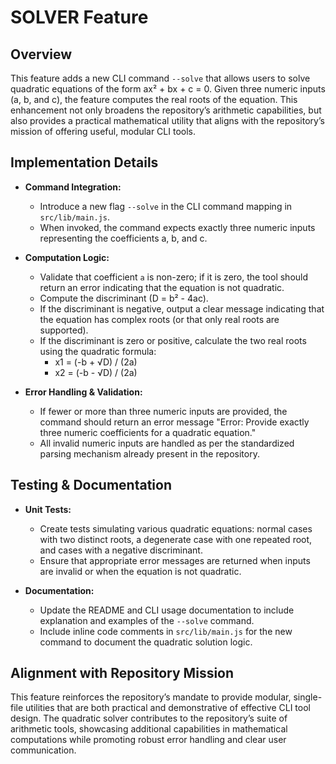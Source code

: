 # SOLVER Feature

## Overview
This feature adds a new CLI command `--solve` that allows users to solve quadratic equations of the form ax² + bx + c = 0. Given three numeric inputs (a, b, and c), the feature computes the real roots of the equation. This enhancement not only broadens the repository’s arithmetic capabilities, but also provides a practical mathematical utility that aligns with the repository’s mission of offering useful, modular CLI tools.

## Implementation Details
- **Command Integration:**
  - Introduce a new flag `--solve` in the CLI command mapping in `src/lib/main.js`.
  - When invoked, the command expects exactly three numeric inputs representing the coefficients a, b, and c.

- **Computation Logic:**
  - Validate that coefficient `a` is non-zero; if it is zero, the tool should return an error indicating that the equation is not quadratic.
  - Compute the discriminant (D = b² - 4ac). 
  - If the discriminant is negative, output a clear message indicating that the equation has complex roots (or that only real roots are supported).
  - If the discriminant is zero or positive, calculate the two real roots using the quadratic formula: 
    - x1 = (-b + √D) / (2a)
    - x2 = (-b - √D) / (2a)

- **Error Handling & Validation:**
  - If fewer or more than three numeric inputs are provided, the command should return an error message "Error: Provide exactly three numeric coefficients for a quadratic equation." 
  - All invalid numeric inputs are handled as per the standardized parsing mechanism already present in the repository.

## Testing & Documentation
- **Unit Tests:**
  - Create tests simulating various quadratic equations: normal cases with two distinct roots, a degenerate case with one repeated root, and cases with a negative discriminant.
  - Ensure that appropriate error messages are returned when inputs are invalid or when the equation is not quadratic.

- **Documentation:**
  - Update the README and CLI usage documentation to include explanation and examples of the `--solve` command.
  - Include inline code comments in `src/lib/main.js` for the new command to document the quadratic solution logic.

## Alignment with Repository Mission
This feature reinforces the repository’s mandate to provide modular, single-file utilities that are both practical and demonstrative of effective CLI tool design. The quadratic solver contributes to the repository’s suite of arithmetic tools, showcasing additional capabilities in mathematical computations while promoting robust error handling and clear user communication.
